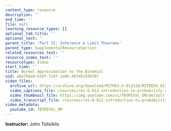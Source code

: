 ```yaml
---
content_type: resource
description: ''
end_time: ''
file: null
learning_resource_types: []
optional_tab_title: ''
optional_text: ''
parent_title: 'Part II: Inference & Limit Theorems'
parent_type: SupplementalResourceSection
related_resources_text: ''
resource_index_text: ''
resourcetype: Video
start_time: ''
title: Normal Approximation to the Binomial
uid: a6e754e6-610f-7c8f-1a85-407d5c93b707
video_files:
  archive_url: https://archive.org/download/MITRES.6-012S18/MITRES6_012S18_L19-06_300k.mp4
  video_captions_file: /courses/res-6-012-introduction-to-probability-spring-2018/9c309d0f5f7c5d95a882f3e18ad15b75_fBfMIVXc_OM.vtt
  video_thumbnail_file: https://img.youtube.com/vi/fBfMIVXc_OM/default.jpg
  video_transcript_file: /courses/res-6-012-introduction-to-probability-spring-2018/914923cbe832abd71eb8f8f590b5e027_fBfMIVXc_OM.pdf
video_metadata:
  youtube_id: fBfMIVXc_OM
---
```


**Instructor:** John Tsitsiklis